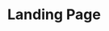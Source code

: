 ---
title:			"Landing Page"
slug:			landing-page
src:			/template-overviews/landing-page
categories:		template landing-pages one-page portfolios popular
description:	"A simple, elegant, and beautifully responsive landing page theme for Bootstrap 4 websites."
bump:			"A clean, functional landing page theme."
img-src:		/img/templates/landing-page.jpg
img-desc:		"Free Bootstrap Landing Page Theme"
layout:			template-overview

meta-title: "Landing Page - Free Bootstrap 4 Landing Page Theme"
meta-description: "A responsive Bootstrap 4 landing page theme by Start Bootstrap. All Start Bootstrap templates are free to download and open source."

features:
  - Fixed top navigation menu
  - Custom social buttons using Font Awesome icons
  - Perfectly responsive content sections
  - Call to action with a full page width background image
  - Stock photography from Death to the Stock Photo
  - Device mockups from PSDcovers

long-description: "Landing Page is a responsive landing page theme for Bootstrap 4."

alt-version:		"no"

user-version:		"yes"
user-jekyll:		"https://github.com/swcool/landing-page-theme"

redirect_from:
  - /landing-page/
  - /landing-page.php/
  - /downloads/landing-page.zip/
---